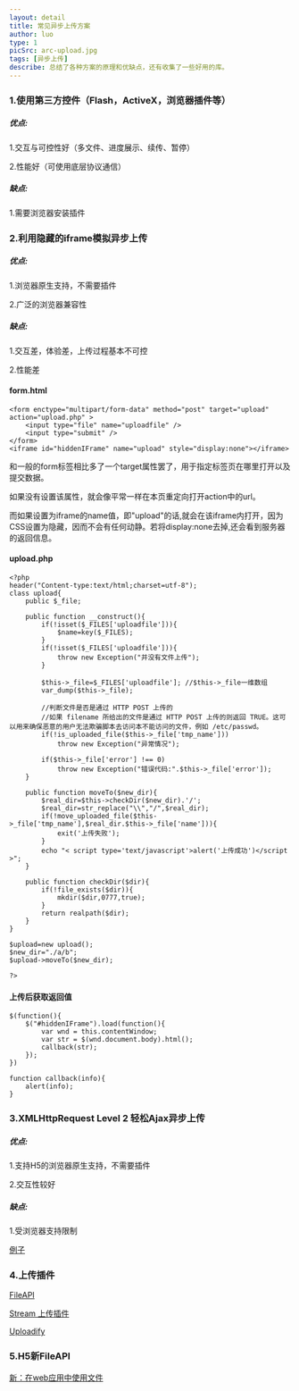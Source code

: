 ```yaml
---
layout: detail
title: 常见异步上传方案
author: luo
type: 1
picSrc: arc-upload.jpg
tags: [异步上传]
describe: 总结了各种方案的原理和优缺点，还有收集了一些好用的库。
---
```


### 1.使用第三方控件（Flash，ActiveX，浏览器插件等） ###

##### 优点: #####

1.交互与可控性好（多文件、进度展示、续传、暂停）

2.性能好（可使用底层协议通信）

##### 缺点: #####

1.需要浏览器安装插件

### 2.利用隐藏的iframe模拟异步上传 ###

##### 优点: #####

1.浏览器原生支持，不需要插件

2.广泛的浏览器兼容性

##### 缺点: #####

1.交互差，体验差，上传过程基本不可控

2.性能差


#### form.html ####

    <form enctype="multipart/form-data" method="post" target="upload" action="upload.php" > 
        <input type="file" name="uploadfile" />
        <input type="submit" /> 
    </form> 
    <iframe id="hiddenIFrame" name="upload" style="display:none"></iframe> 

和一般的form标签相比多了一个target属性罢了，用于指定标签页在哪里打开以及提交数据。 

如果没有设置该属性，就会像平常一样在本页重定向打开action中的url。

而如果设置为iframe的name值，即"upload"的话,就会在该iframe内打开，因为CSS设置为隐藏，因而不会有任何动静。若将display:none去掉,还会看到服务器的返回信息。 

#### upload.php ####

    <?php
    header("Content-type:text/html;charset=utf-8");
    class upload{
        public $_file;
        
        public function __construct(){
            if(!isset($_FILES['uploadfile'])){
                $name=key($_FILES);
            }
            if(!isset($_FILES['uploadfile'])){
                throw new Exception("并没有文件上传"); 
            }
            
            $this->_file=$_FILES['uploadfile']; //$this->_file一维数组
            var_dump($this->_file);

            //判断文件是否是通过 HTTP POST 上传的
            //如果 filename 所给出的文件是通过 HTTP POST 上传的则返回 TRUE。这可以用来确保恶意的用户无法欺骗脚本去访问本不能访问的文件，例如 /etc/passwd。 
            if(!is_uploaded_file($this->_file['tmp_name'])) 
                throw new Exception("异常情况"); 

            if($this->_file['error'] !== 0) 
                throw new Exception("错误代码:".$this->_file['error']); 
        }
        
        public function moveTo($new_dir){
            $real_dir=$this->checkDir($new_dir).'/';
            $real_dir=str_replace("\\","/",$real_dir);
            if(!move_uploaded_file($this->_file['tmp_name'],$real_dir.$this->_file['name'])){
                exit('上传失败');
            }
            echo "< script type='text/javascript'>alert('上传成功')</script >";
        }
        
        public function checkDir($dir){
            if(!file_exists($dir)){
                mkdir($dir,0777,true);
            }
            return realpath($dir);    
        }
    }

    $upload=new upload();
    $new_dir="./a/b";
    $upload->moveTo($new_dir);

    ?>

#### 上传后获取返回值 ####

    $(function(){
    	$("#hiddenIFrame").load(function(){
    		var wnd = this.contentWindow;
    		var str = $(wnd.document.body).html();
    		callback(str);
    	});
    })

    function callback(info){
    	alert(info);
    }

### 3.XMLHttpRequest Level 2 轻松Ajax异步上传 ###

##### 优点: #####

1.支持H5的浏览器原生支持，不需要插件

2.交互性较好

##### 缺点: #####

1.受浏览器支持限制

[例子][1]

[1]: http://my.oschina.net/indestiny/blog/215472 "例子"

### 4.上传插件 ###

[FileAPI][4]

[4]: http://github.com/mailru/FileAPI "FileAPI"

[Stream 上传插件][2]

[2]: http://www.twinkling.cn/ "Stream 上传插件"

[Uploadify][3]

[3]: http://my.oschina.net/indestiny/blog/215472 "Uploadify"

### 5.H5新FileAPI ###

[新：在web应用中使用文件][3]

[3]: http://developer.mozilla.org/zh-CN/docs/Using_files_from_web_applications "新：在web应用中使用文件"